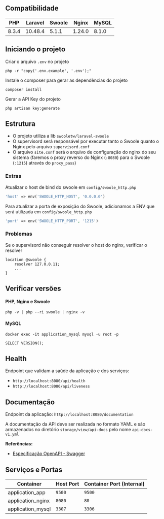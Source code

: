 ## Compatibilidade

| PHP   | Laravel  | Swoole | Nginx  | MySQL  |
|-------|----------|--------|--------|--------|
| 8.3.4 | 10.48.4  | 5.1.1  | 1.24.0 |  8.1.0 |

## Iniciando o projeto
Criar o arquivo `.env` no projeto
```shell
php -r "copy('.env.example', '.env');"
```    
Instale o composer para gerar as dependências do projeto
```shell
composer install
```
Gerar a API Key do projeto
```shell
php artisan key:generate
```

## Estrutura
- O projeto utiliza a lib `swooletw/laravel-swoole`
- O supervisord será responsável por executar tanto o Swoole quanto o Nginx pelo arquivo `supervisord.conf`
- O arquivo `site.conf` será o arquivo de configuração do nginx do seu sistema (faremos o proxy reverso do Nginx (`:8080`) para o Swoole (`:1215`) através do `proxy_pass`)

### Extras
Atualizar o host de bind do swoole em `config/swoole_http.php`
```php
'host' => env('SWOOLE_HTTP_HOST', '0.0.0.0')
```
Para atualizar a porta de exposição do Swoole, adicionamos a ENV que será utilizada em `config/swoole_http.php`
```php
'port' => env('SWOOLE_HTTP_PORT', '1215')
```

### Problemas
Se o supervisord não conseguir resolver o host do nginx, verificar o resolver
```shell
location @swoole {
    resolver 127.0.0.11;
    ...
}
```

## Verificar versões
#### PHP, Nginx e Swoole
```shell
php -v | php --ri swoole | nginx -v
```
#### MySQL
```shell
docker exec -it application_mysql mysql -u root -p 
```
```
SELECT VERSION();
```

## Health
Endpoint que validam a saúde da aplicação e dos serviços:

- `http://localhost:8080/api/health`
- `http://localhost:8080/api/liveness`

## Documentação 
Endpoint da aplicação: `http://localhost:8080/documentation`

A documentação da API deve ser realizada no formato YAML e são armazenados no diretório `storage/view/api-docs` pelo nome `api-docs-v1.yml`

**Referências:**
- [Especificação OpenAPI - Swagger](https://swagger.io/specification/)

## Serviços e Portas

| Container                | Host Port | Container Port (Internal) |
| ------------------------ | --------- |---------------------------|
| application_app          | `9500`    | `9500`                    |
| application_nginx        | `8080`    | `80`                      |
| application_mysql        | `3307`    | `3306`                    |


